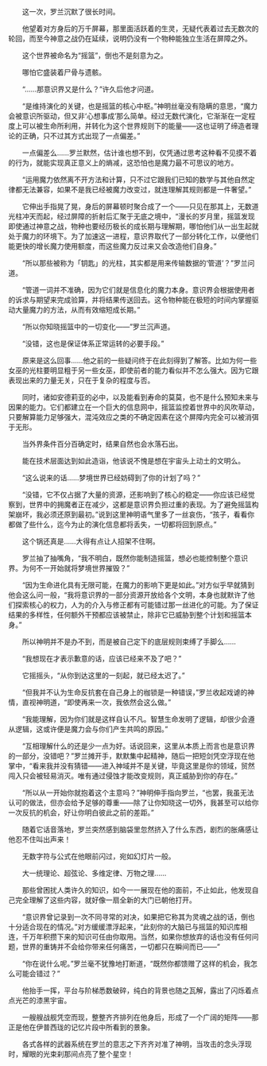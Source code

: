 　　这一次，罗兰沉默了很长时间。

　　他望着对方身后的万千屏幕，那里面活跃着的生灵，无疑代表着过去无数次的轮回，而至今神意之战仍在延续，说明仍没有一个物种能独立生活在屏障之外。

　　这个世界被命名为“摇篮”，倒也不是刻意为之。

　　哪怕它盛装着尸骨与遗骸。

　　“……那意识界又是什么？”许久后他才问道。

　　“是维持演化的关键，也是摇篮的核心中枢。”神明丝毫没有隐瞒的意思，“魔力会被意识所驱动，但又非‘心想事成’那么简单。经过无数代演化，它渐渐在一定程度上可以被生命所利用，并转化为这个世界规则下的能量——这也证明了缔造者理论的正确，只不过其方式出现了一点偏差。”

　　一点偏差么……罗兰默然，估计谁也想不到，仅凭通过思考这种看不见摸不着的行为，就能实现真正意义上的熵减，这恐怕也是魔力最不可思议的地方。

　　“运用魔力依然离不开方法和计算，只不过它跟我们已知的数学与其他自然定律都无法兼容，如果不是我已经被魔力改变过，就连理解其规则都是一件奢望。”

　　它伸出手指晃了晃，身后的屏幕顿时聚合成了一个——只见在那其上，无数道光柱冲天而起，经过屏障的折射后汇聚于无底之境中，“漫长的岁月里，摇篮发现即使通过神意之战，物种也要经历极长的成长期与理解期，哪怕他们从一出生起就处于魔力的环境下。为了加速这一进程，意识界取代了一部分转化工作，以便他们能更快的增长魔力使用额度，而这些魔力反过来又会改造他们自身。”

　　“所以那些被称为「钥匙」的光柱，其实都是用来传输数据的‘管道’？”罗兰问道。

　　“管道一词并不准确，因为它们就是信息化的魔力本身。意识界会根据使用者的诉求与期望来完成验算，并将结果传送回去。这令物种能在极短的时间内掌握驱动大量魔力的方法，从而有效缩短成长期。”

　　“所以你知晓摇篮中的一切变化——”罗兰沉声道。

　　“没错，这也是保证体系正常运转的必要手段。”

　　原来是这么回事……他之前的一些疑问终于在此刻得到了解答。比如为何一些女巫的光柱要明显粗于另一些女巫，即使前者的能力看似并不怎么强大。因为它跟表现出来的力量无关，只在于复杂的程度与否。

　　同时，诸如安德莉亚的必中，以及能看到寿命的莫莫，也不是什么预知未来与因果的能力。它们都建立在一个巨大的信息网中，摇篮监控着世界中的风吹草动，只要解算能力足够强大，混沌效应之类的不确定因素在这个屏障内完全可以被消弭于无形。

　　当外界条件百分百确定时，结果自然也会水落石出。

　　能在技术层面达到如此造诣，他该说不愧是想在宇宙头上动土的文明么。

　　“这么说来的话……梦境世界已经妨碍到了你的计划了吗？”

　　“没错，它不仅占据了大量的资源，还影响到了核心的稳定——你应该已经觉察到，世界中的拥魔者正在减少，这都是意识界负担过重的表现。为了避免摇篮构架崩坏，我必须还原到最初。”说到这里神明语气里多了一丝哀伤，“孩子，看看你都做了些什么，迄今为止的演化信息都将丢失，一切都将回到原点。”

　　这个锅还真是……大得有点让人招架不住啊。

　　罗兰抽了抽嘴角，“我不明白，既然你能制造摇篮，想必也能控制整个意识界。为何不一开始就将梦境世界摧毁？”

　　“因为生命进化具有无限可能，在魔力的影响下更是如此。”对方似乎早就猜到他会这么问一般，“我将意识界的一部分资源开放给各个文明，本身也就默许了他们探索核心的权力，人为的介入与修正都有可能错过那一丝进化的可能。为了保证结果的多样性，任何额外干预都应该被禁止，除非它已威胁到整个计划和摇篮本身。”

　　所以神明并不是办不到，而是被自己定下的底层规则束缚了手脚么……

　　“我想现在才表示歉意的话，应该已经来不及了吧？”

　　它摇摇头，“从你到达这里的一刻起，就已经太迟了。”

　　“但我并不认为生命反抗套在自己身上的枷锁是一种错误，”罗兰收起戏谑的神情，直视神明道，“即使再来一次，我依然会这么做。”

　　“我能理解，因为你们就是这样自认不凡。智慧生命发明了逻辑，却很少会遵从逻辑，这或许便是魔力会与你们产生共鸣的原因。”

　　“互相理解什么的还是少一点为好。话说回来，这里从本质上而言也是意识界的一部分，没错吧？”罗兰摊开手，默默集中起精神，随后一把短剑凭空浮现在他掌中，“看来我并没有猜错——进入神域并不是关键，毕竟这里是你的领域，贸然闯入只会被轻易消灭。唯有通过侵蚀才能改变规则，真正威胁到你的存在。”

　　“所以从一开始你就抱着这个主意吗？”神明伸手指向罗兰，“也罢，我虽无法认可的做法，但亦会给予足够的尊重——除了让你知晓这一切外，我甚至可以给你一次反抗的机会，好让你明白彼此之前的差距。”

　　随着它话音落地，罗兰突然感到脑袋里忽然挤入了什么东西，剧烈的胀痛感让他忍不住叫出声来！

　　无数字符与公式在他眼前闪过，宛如幻灯片一般。

　　大一统理论、超弦论、多维定律、万物之理……

　　那些曾困扰人类许久的知识，如今一一展现在他的面前，不止如此，他发现自己完全理解了这些内容，就好像一扇全新的大门已朝他打开。

　　“意识界曾记录到一次不同寻常的对决，如果把它称其为灵魂之战的话，倒也十分适合现在的情况。”对方缓缓漂浮起来，“此刻你的大脑已与摇篮的知识库相连，千万年积攒下来的知识可任由你取用。当然，如果你想放弃的话也没有任何问题，世界的重铸并不会给你带来任何痛苦，一切都只在瞬间而已——”

　　“你在说什么呢。”罗兰毫不犹豫地打断道，“既然你都馈赠了这样的机会，我怎么可能会错过？”

　　他抬手一挥，平台与阶梯悉数破碎，纯白的背景也随之瓦解，露出了闪烁着点点光芒的漆黑宇宙。

　　一艘艘战舰凭空而现，整整齐齐排列在他身后，形成了一个广阔的矩阵——那正是他在伊普西珑的记忆片段中所看到的景象。

　　各式各样的武器系统在罗兰的意志之下齐齐对准了神明，当攻击的念头浮现时，耀眼的光束刹那间点亮了整个星空！
